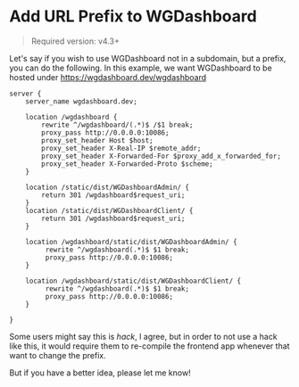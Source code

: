 # Add URL Prefix to WGDashboard

> Required version: v4.3+

Let's say if you wish to use WGDashboard not in a subdomain, but a prefix, you can do the following. In this example, we want WGDashboard to be hosted under https://wgdashboard.dev/wgdashboard

```nginx
server {
    server_name wgdashboard.dev;

    location /wgdashboard {
        rewrite ^/wgdashboard/(.*)$ /$1 break;
        proxy_pass http://0.0.0.0:10086;
        proxy_set_header Host $host;
        proxy_set_header X-Real-IP $remote_addr;
        proxy_set_header X-Forwarded-For $proxy_add_x_forwarded_for;
        proxy_set_header X-Forwarded-Proto $scheme;
    }

    location /static/dist/WGDashboardAdmin/ {
        return 301 /wgdashboard$request_uri;
    }
    location /static/dist/WGDashboardClient/ {
        return 301 /wgdashboard$request_uri;
    }

    location /wgdashboard/static/dist/WGDashboardAdmin/ {
         rewrite ^/wgdashboard(.*)$ $1 break;
         proxy_pass http://0.0.0.0:10086;
    }

    location /wgdashboard/static/dist/WGDashboardClient/ {
         rewrite ^/wgdashboard(.*)$ $1 break;
         proxy_pass http://0.0.0.0:10086;
    }

}
```

Some users might say this is _hack_, I agree, but in order to not use a hack like this, it would require them to re-compile the frontend app whenever that want to change the prefix.

But if you have a better idea, please let me know!